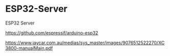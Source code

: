 # ESP32-Server
ESP32 Server



https://github.com/espressif/arduino-esp32

https://www.jaycar.com.au/medias/sys_master/images/9076512522270/XC3800-manualMain.pdf
